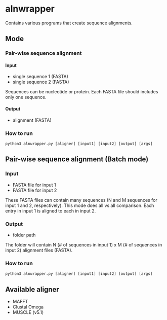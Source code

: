 # alnwrapper
Contains various programs that create sequence alignments. 

## Mode

### Pair-wise sequence alignment

#### Input

- single sequence 1 (FASTA)
- single sequence 2 (FASTA)

Sequences can be nucleotide or protein. Each FASTA file should includes only one 
sequence.

#### Output

- alignment (FASTA)

### How to run

```shell
python3 alnwrapper.py [aligner] [input1] [input2] [output] [args]
```

## Pair-wise sequence alignment (Batch mode)

### Input

- FASTA file for input 1
- FASTA file for input 2

These FASTA files can contain many sequences (N and M sequences for input 1 and 
2, respectively). This mode does all vs all comparison. Each entry in input 1 is 
aligned to each in input 2. 

### Output

- folder path

The folder will contain N (# of sequences in input 1) x M (# of sequences in 
input 2) alignment files (FASTA). 

### How to run

```shell
python3 alnwrapper.py [aligner] [input1] [input2] [output] [args]
```

## Available aligner

- MAFFT
- Clustal Omega
- MUSCLE (v5.1)

